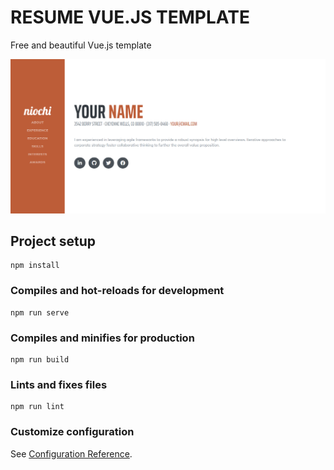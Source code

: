 # RESUME VUE.JS TEMPLATE 

Free and beautiful Vue.js template

![sreenshot](https://github.com/OrionWambert/Resume-Vue.Js-Theme/blob/master/src/assets/images/screenshot.png)

## Project setup
```
npm install
```

### Compiles and hot-reloads for development
```
npm run serve
```

### Compiles and minifies for production
```
npm run build
```

### Lints and fixes files
```
npm run lint
```

### Customize configuration
See [Configuration Reference](https://cli.vuejs.org/config/).
